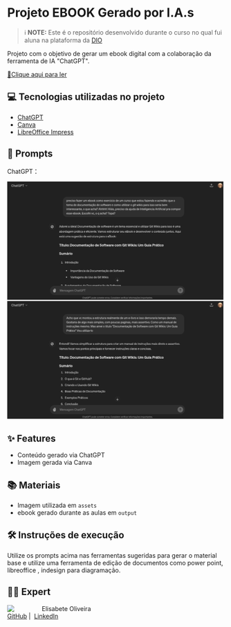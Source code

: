 # Projeto EBOOK Gerado por I.A.s


 > ℹ️ **NOTE:** Este é o repositório desenvolvido durante o curso no qual fui aluna na plataforma da [DIO](https://dio.me)

Projeto com o objetivo de gerar um ebook digital com a colaboração da ferramenta de IA "ChatGPT". 

<a href="https://github.com/felipeAguiarCode/prompts-recipe-to-create-a-ebook/blob/main/output/ebook%20-%20css%20jedi%20output.pdf" title="View PDF now"> 📕Clique aqui para ler</a>

## 💻 Tecnologias utilizadas no projeto

- [ChatGPT](https://chat.openai.com/) 
- [Canva](https://www.canva.com/pt_pt/ferramentas/gerador-imagem-ia/)
- [LibreOffice Impress](https://www.libreoffice.org/)

## 🧠 Prompts


ChatGPT：

<img src="/assets/2024-05-15%2022-40-36.png" alt="ChatGPT" width="500"/>
<img src="/assets/2024-05-15%2022-41-13.png" alt="ChatGPT" width="500"/>

## ✨ Features

- Conteúdo gerado via ChatGPT
- Imagem gerada via Canva

## 📚 Materiais

- Imagem utilizada em `assets`
- ebook gerado durante as aulas em `output`

## 🛠️ Instruções de execução

Utilize os prompts acima nas ferramentas sugeridas para gerar o material base e utilize uma ferramenta de edição de documentos como power point, libreoffice , indesign para diagramação.

## 👨‍💻 Expert

<p>
    <img 
      align=left 
      margin=10 
      width=80 
      src="https://avatars.githubusercontent.com/Elisabete-MO?v=4"
    />
    <p>Elisabete Oliveira<br>
    <a href="https://github.com/Elisabete-MO">GitHub</a>&nbsp;|&nbsp;
    <a href="www.linkedin.com/in/elisabete-martinsdeoliveira">LinkedIn</a>
